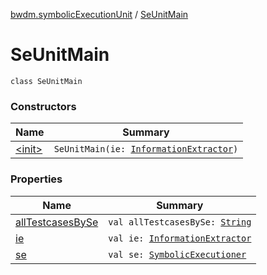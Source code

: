[bwdm.symbolicExecutionUnit](../index.md) / [SeUnitMain](./index.md)

# SeUnitMain

`class SeUnitMain`

### Constructors

| Name | Summary |
|---|---|
| [&lt;init&gt;](-init-.md) | `SeUnitMain(ie: `[`InformationExtractor`](../../bwdm.information-store/-information-extractor/index.md)`)` |

### Properties

| Name | Summary |
|---|---|
| [allTestcasesBySe](all-testcases-by-se.md) | `val allTestcasesBySe: `[`String`](https://kotlinlang.org/api/latest/jvm/stdlib/kotlin/-string/index.html) |
| [ie](ie.md) | `val ie: `[`InformationExtractor`](../../bwdm.information-store/-information-extractor/index.md) |
| [se](se.md) | `val se: `[`SymbolicExecutioner`](../-symbolic-executioner/index.md) |
